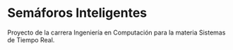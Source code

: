 # Semáforos Inteligentes
Proyecto de la carrera Ingeniería en Computación para la materia Sistemas de Tiempo Real.
